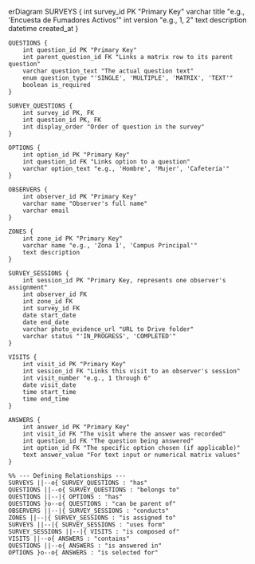 erDiagram
    SURVEYS {
        int survey_id PK "Primary Key"
        varchar title "e.g., 'Encuesta de Fumadores Activos'"
        int version "e.g., 1, 2"
        text description
        datetime created_at
    }

    QUESTIONS {
        int question_id PK "Primary Key"
        int parent_question_id FK "Links a matrix row to its parent question"
        varchar question_text "The actual question text"
        enum question_type "'SINGLE', 'MULTIPLE', 'MATRIX', 'TEXT'"
        boolean is_required
    }

    SURVEY_QUESTIONS {
        int survey_id PK, FK
        int question_id PK, FK
        int display_order "Order of question in the survey"
    }

    OPTIONS {
        int option_id PK "Primary Key"
        int question_id FK "Links option to a question"
        varchar option_text "e.g., 'Hombre', 'Mujer', 'Cafetería'"
    }

    OBSERVERS {
        int observer_id PK "Primary Key"
        varchar name "Observer's full name"
        varchar email
    }

    ZONES {
        int zone_id PK "Primary Key"
        varchar name "e.g., 'Zona 1', 'Campus Principal'"
        text description
    }

    SURVEY_SESSIONS {
        int session_id PK "Primary Key, represents one observer's assignment"
        int observer_id FK
        int zone_id FK
        int survey_id FK
        date start_date
        date end_date
        varchar photo_evidence_url "URL to Drive folder"
        varchar status "'IN_PROGRESS', 'COMPLETED'"
    }

    VISITS {
        int visit_id PK "Primary Key"
        int session_id FK "Links this visit to an observer's session"
        int visit_number "e.g., 1 through 6"
        date visit_date
        time start_time
        time end_time
    }

    ANSWERS {
        int answer_id PK "Primary Key"
        int visit_id FK "The visit where the answer was recorded"
        int question_id FK "The question being answered"
        int option_id FK "The specific option chosen (if applicable)"
        text answer_value "For text input or numerical matrix values"
    }

    %% --- Defining Relationships ---
    SURVEYS ||--o{ SURVEY_QUESTIONS : "has"
    QUESTIONS ||--o{ SURVEY_QUESTIONS : "belongs to"
    QUESTIONS ||--|{ OPTIONS : "has"
    QUESTIONS }o--o{ QUESTIONS : "can be parent of"
    OBSERVERS ||--|{ SURVEY_SESSIONS : "conducts"
    ZONES ||--|{ SURVEY_SESSIONS : "is assigned to"
    SURVEYS ||--|{ SURVEY_SESSIONS : "uses form"
    SURVEY_SESSIONS ||--|{ VISITS : "is composed of"
    VISITS ||--o{ ANSWERS : "contains"
    QUESTIONS ||--o{ ANSWERS : "is answered in"
    OPTIONS }o--o{ ANSWERS : "is selected for"
